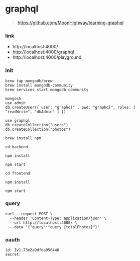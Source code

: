 # graphql
> https://github.com/MoonHighway/learning-graphql

### link
- http://localhost:4000/
- http://localhost:4000/graphql
- http://localhost:4000/playground

### init

```shell
brew tap mongodb/brew
brew install mongodb-community
brew services start mongodb-community

mongosh
use admin
db.createUser({ user: "graphql" , pwd: "graphql", roles: [ "readWrite", "dbAdmin" ] })

use graphql
db.createCollection("users")
db.createCollection("photos")
```

```shell
brew install npm
```
```shell
cd backend

npm install

npm start
``` 
```shell
cd frontend

npm install

npm start
```

### query

```shell
curl --request POST \
  --header 'Content-Type: application/json' \
  --url http://localhost:4000/ \
  --data '{"query":"query {totalPhotos}"}'
```

### oauth
```
id: Iv1.73e2a9dfda956446
secret: 
```